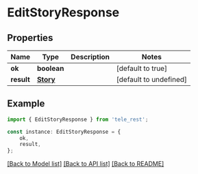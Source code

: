 # EditStoryResponse


## Properties

Name | Type | Description | Notes
------------ | ------------- | ------------- | -------------
**ok** | **boolean** |  | [default to true]
**result** | [**Story**](Story.md) |  | [default to undefined]

## Example

```typescript
import { EditStoryResponse } from 'tele_rest';

const instance: EditStoryResponse = {
    ok,
    result,
};
```

[[Back to Model list]](../README.md#documentation-for-models) [[Back to API list]](../README.md#documentation-for-api-endpoints) [[Back to README]](../README.md)
